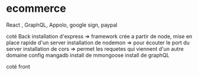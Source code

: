 # ecommerce
React , GraphQL, Appolo, google sign, paypal

coté Back
installation d'express => framework crée a partir de node, mise en place rapide d'un server
installation de nodemon => pour écouter le port du server
installation de cors => permet les requetes qui viennent d'un autre domaine
config mangadb
install de mmongoose
install de graphQL

coté front

